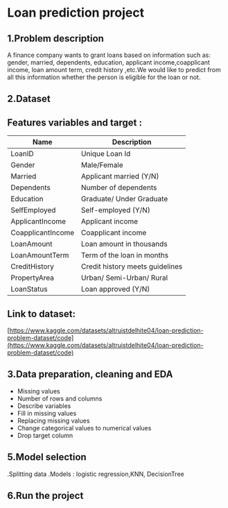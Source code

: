 # Loan prediction project
## 1.Problem description
A finance company wants to grant loans based on information such as: gender, married, dependents, education, applicant income,coapplicant income, loan amount term,
credit history ,etc.We would like to predict from all this information whether the person is eligible for the loan or not.
## 2.Dataset 

## Features variables and target :
|Name|Description|
|---|---|
LoanID|Unique Loan Id|
Gender|Male/Female|
Married|Applicant married (Y/N)|
Dependents|Number of dependents|
Education|Graduate/ Under Graduate|
SelfEmployed|Self-employed (Y/N)|
ApplicantIncome|Applicant income|
CoapplicantIncome|Coapplicant income|
LoanAmount|Loan amount in thousands|
LoanAmountTerm|Term of the loan in months|
CreditHistory|Credit history meets guidelines|
PropertyArea|Urban/ Semi-Urban/ Rural|
LoanStatus|Loan approved (Y/N) |
## Link to dataset:
[https://www.kaggle.com/datasets/altruistdelhite04/loan-prediction-problem-dataset/code](https://www.kaggle.com/datasets/altruistdelhite04/loan-prediction-problem-dataset/code)

## 3.Data preparation, cleaning and EDA
  
   <ul>
   <li>Missing values</li>
   <li>Number of rows and columns</li>
   <li>Describe variables</li>
   <li>Fill in missing values</li>
   <li>Replacing missing values</li>
   <li>Change categorical values to numerical values</li>
   <li>Drop target column</li>
   </ul>

## 5.Model selection
   .Splitting data
   .Models : logistic regression,KNN, DecisionTree
## 6.Run the project
